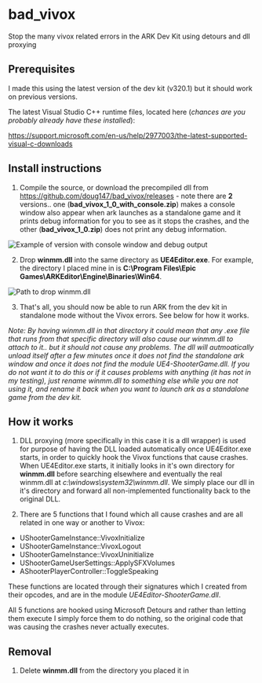 # bad_vivox
 Stop the many vivox related errors in the ARK Dev Kit using detours and dll proxying

## Prerequisites
I made this using the latest version of the dev kit (v320.1) but it should work on previous versions.

The latest Visual Studio C++ runtime files, located here (*chances are you probably already have these installed*):

https://support.microsoft.com/en-us/help/2977003/the-latest-supported-visual-c-downloads

## Install instructions
1. Compile the source, or download the precompiled dll from https://github.com/doug147/bad_vivox/releases - note there are **2** versions.. one (**bad_vivox_1_0_with_console.zip**) makes a console window also appear when ark launches as a standalone game and it prints debug information for you to see as it stops the crashes, and the other (**bad_vivox_1_0.zip**) does not print any debug information.

![Example of version with console window and debug output](https://i.imgur.com/Wtpdn1N.png)

2. Drop **winmm.dll** into the same directory as **UE4Editor.exe**.  For example, the directory I placed mine in is **C:\Program Files\Epic Games\ARKEditor\Engine\Binaries\Win64**.

![Path to drop winmm.dll](https://i.imgur.com/xMY9TDM.png)

3. That's all, you should now be able to run ARK from the dev kit in standalone mode without the Vivox errors.  See below for how it works.

*Note: By having winmm.dll in that directory it could mean that any .exe file that runs from that specific directory will also cause our winmm.dll to attach to it.. but it should not cause any problems.  The dll will autmoatically unload itself after a few minutes once it does not find the standalone ark window and once it does not find the module UE4-ShooterGame.dll.  If you do not want it to do this or if it causes problems with anything (it has not in my testing), just rename winmm.dll to something else while you are not using it, and rename it back when you want to launch ark as a standalone game from the dev kit.*

## How it works

1. DLL proxying (more specifically in this case it is a dll wrapper) is used for purpose of having the DLL loaded automatically once UE4Editor.exe starts, in order to quickly hook the Vivox functions that cause crashes.  When UE4Editor.exe starts, it initially looks in it's own directory for **winmm.dll** before searching elsewhere and eventually the real winmm.dll at *c:\windows\system32\winmm.dll*.  We simply place our dll in it's directory and forward all non-implemented functionality back to the original DLL.

2. There are 5 functions that I found which all cause crashes and are all related in one way or another to Vivox: 

* UShooterGameInstance::VivoxInitialize
* UShooterGameInstance::VivoxLogout
* UShooterGameInstance::VivoxUninitialize
* UShooterGameUserSettings::ApplySFXVolumes
* AShooterPlayerController::ToggleSpeaking

These functions are located through their signatures which I created from their opcodes, and are in the module *UE4Editor-ShooterGame.dll*.

All 5 functions are hooked using Microsoft Detours and rather than letting them execute I simply force them to do nothing, so the original code that was causing the crashes never actually executes.

## Removal

1. Delete **winmm.dll** from the directory you placed it in
